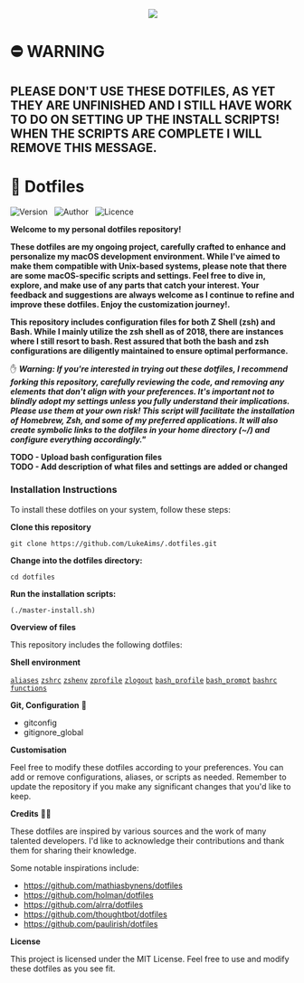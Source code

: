 <p align="center">
<img src="https://media.giphy.com/media/v1.Y2lkPTc5MGI3NjExNDQ1NjI2NDY0MWJiOGE1NWMwMWI2OTFkY2U0ZDgwNmFmZGI5ZmM3YyZlcD12MV9pbnRlcm5hbF9naWZzX2dpZklkJmN0PWc/Bzzb92NKwUOj0FjQOd/giphy.gif">
</p>  

# ⛔ WARNING

## PLEASE DON'T USE THESE DOTFILES, AS YET THEY ARE UNFINISHED AND I STILL HAVE WORK TO DO ON SETTING UP THE INSTALL SCRIPTS! WHEN THE SCRIPTS ARE COMPLETE I WILL REMOVE THIS MESSAGE.  
 
# 🤖 Dotfiles  
  
![Version](https://img.shields.io/badge/Dotfiles%3A-Version%201.0-blue) &nbsp;
![Author](https://img.shields.io/badge/Author%3A-Luke%20Aimson-blue) &nbsp;
![Licence](https://img.shields.io/badge/License%3A-MIT-blue) &nbsp;  

**Welcome to my personal dotfiles repository!**  

**These dotfiles are my ongoing project, carefully crafted to enhance and personalize my macOS development environment. While I've aimed to make them compatible with Unix-based systems, please note that there are some macOS-specific scripts and settings. Feel free to dive in, explore, and make use of any parts that catch your interest. Your feedback and suggestions are always welcome as I continue to refine and improve these dotfiles. Enjoy the customization journey!.**  

**This repository includes configuration files for both Z Shell (zsh) and Bash. While I mainly utilize the zsh shell as of 2018, there are instances where I still resort to bash. Rest assured that both the bash and zsh configurations are diligently maintained to ensure optimal performance.**

✋ ***Warning: If you're interested in trying out these dotfiles, I recommend forking this repository, carefully reviewing the code, and removing any elements that don't align with your preferences. It's important not to blindly adopt my settings unless you fully understand their implications. Please use them at your own risk! This script will facilitate the installation of Homebrew, Zsh, and some of my preferred applications. It will also create symbolic links to the dotfiles in your home directory (~/) and configure everything accordingly."***

**TODO - Upload bash configuration files**  
**TODO - Add description of what files and settings are added or changed**

### Installation Instructions

To install these dotfiles on your system, follow these steps:

**Clone this repository**

```
git clone https://github.com/LukeAims/.dotfiles.git
```

**Change into the dotfiles directory:**

```
cd dotfiles
```

**Run the installation scripts:**  
  
```
(./master-install.sh)
```  

**Overview of files**

This repository includes the following dotfiles:

**Shell environment**  

[`aliases`](zsh/.aliases.zsh) [`zshrc`](zsh/.zshrc) [`zshenv`](zsh/.zshenv) [`zprofile`](zsh/.zprofile) [`zlogout`](zsh/.zlogout) [`bash_profile`](bash/.bash_profile) [`bash_prompt`](bash/.bash_prompt) [`bashrc`](bash/.bashrc) [`functions`](/functions)  

**Git, Configuration** 🤩  

- gitconfig  
- gitignore_global

**Customisation**

Feel free to modify these dotfiles according to your preferences. You can add or remove configurations, aliases, or scripts as needed. Remember to update the
repository if you make any significant changes that you'd like to keep.

**Credits** 👏🏼

These dotfiles are inspired by various sources and the work of many talented developers. I'd like to acknowledge their contributions and thank them for sharing
their knowledge.

Some notable inspirations include:

- <https://github.com/mathiasbynens/dotfiles>
- <https://github.com/holman/dotfiles>
- <https://github.com/alrra/dotfiles>
- <https://github.com/thoughtbot/dotfiles>
- <https://github.com/paulirish/dotfiles>

**License**

This project is licensed under the MIT License. Feel free to use and modify these dotfiles as you see fit.
